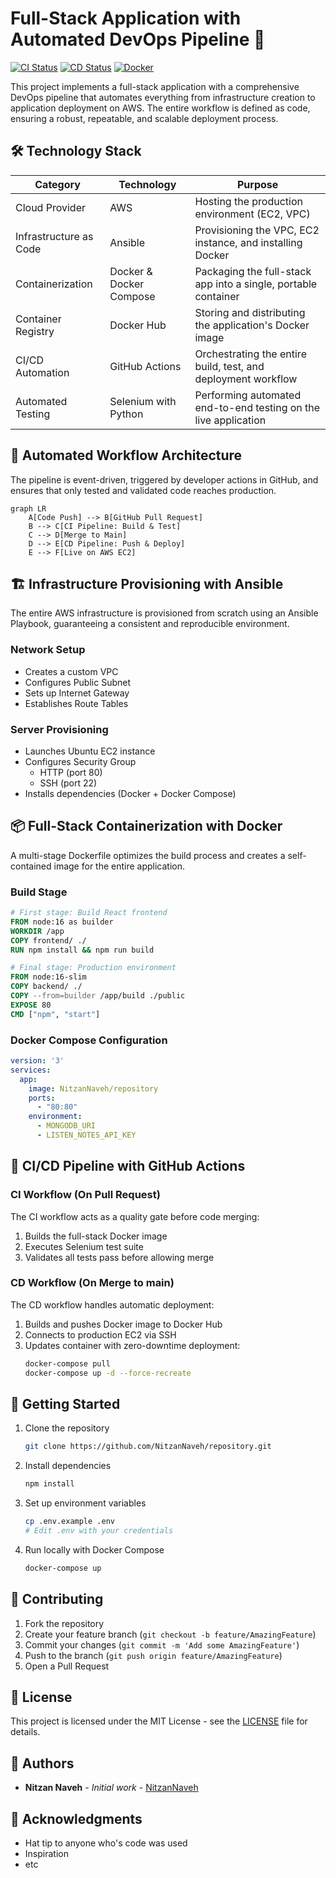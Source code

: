 # Full-Stack Application with Automated DevOps Pipeline 🚀

[![CI Status](https://github.com/NitzanNaveh/repository/workflows/CI/badge.svg)](https://github.com/NitzanNaveh/repository/actions)
[![CD Status](https://github.com/NitzanNaveh/repository/workflows/CD/badge.svg)](https://github.com/NitzanNaveh/repository/actions)
[![Docker](https://img.shields.io/docker/automated/NitzanNaveh/repository)](https://hub.docker.com/r/NitzanNaveh/repository)

This project implements a full-stack application with a comprehensive DevOps pipeline that automates everything from infrastructure creation to application deployment on AWS. The entire workflow is defined as code, ensuring a robust, repeatable, and scalable deployment process.

## 🛠️ Technology Stack

| Category | Technology | Purpose |
|----------|------------|---------|
| Cloud Provider | AWS | Hosting the production environment (EC2, VPC) |
| Infrastructure as Code | Ansible | Provisioning the VPC, EC2 instance, and installing Docker |
| Containerization | Docker & Docker Compose | Packaging the full-stack app into a single, portable container |
| Container Registry | Docker Hub | Storing and distributing the application's Docker image |
| CI/CD Automation | GitHub Actions | Orchestrating the entire build, test, and deployment workflow |
| Automated Testing | Selenium with Python | Performing automated end-to-end testing on the live application |

## 🔄 Automated Workflow Architecture

The pipeline is event-driven, triggered by developer actions in GitHub, and ensures that only tested and validated code reaches production.

```mermaid
graph LR
    A[Code Push] --> B[GitHub Pull Request]
    B --> C[CI Pipeline: Build & Test]
    C --> D[Merge to Main]
    D --> E[CD Pipeline: Push & Deploy]
    E --> F[Live on AWS EC2]
```

## 🏗️ Infrastructure Provisioning with Ansible

The entire AWS infrastructure is provisioned from scratch using an Ansible Playbook, guaranteeing a consistent and reproducible environment.

### Network Setup
- Creates a custom VPC
- Configures Public Subnet
- Sets up Internet Gateway
- Establishes Route Tables

### Server Provisioning
- Launches Ubuntu EC2 instance
- Configures Security Group
  - HTTP (port 80)
  - SSH (port 22)
- Installs dependencies (Docker + Docker Compose)

## 📦 Full-Stack Containerization with Docker

A multi-stage Dockerfile optimizes the build process and creates a self-contained image for the entire application.

### Build Stage
```dockerfile
# First stage: Build React frontend
FROM node:16 as builder
WORKDIR /app
COPY frontend/ ./
RUN npm install && npm run build

# Final stage: Production environment
FROM node:16-slim
COPY backend/ ./
COPY --from=builder /app/build ./public
EXPOSE 80
CMD ["npm", "start"]
```

### Docker Compose Configuration
```yaml
version: '3'
services:
  app:
    image: NitzanNaveh/repository
    ports:
      - "80:80"
    environment:
      - MONGODB_URI
      - LISTEN_NOTES_API_KEY
```

## 🔄 CI/CD Pipeline with GitHub Actions

### CI Workflow (On Pull Request)
The CI workflow acts as a quality gate before code merging:
1. Builds the full-stack Docker image
2. Executes Selenium test suite
3. Validates all tests pass before allowing merge

### CD Workflow (On Merge to main)
The CD workflow handles automatic deployment:
1. Builds and pushes Docker image to Docker Hub
2. Connects to production EC2 via SSH
3. Updates container with zero-downtime deployment:
   ```bash
   docker-compose pull
   docker-compose up -d --force-recreate
   ```

## 🚀 Getting Started

1. Clone the repository
   ```bash
   git clone https://github.com/NitzanNaveh/repository.git
   ```

2. Install dependencies
   ```bash
   npm install
   ```

3. Set up environment variables
   ```bash
   cp .env.example .env
   # Edit .env with your credentials
   ```

4. Run locally with Docker Compose
   ```bash
   docker-compose up
   ```

## 📝 Contributing

1. Fork the repository
2. Create your feature branch (`git checkout -b feature/AmazingFeature`)
3. Commit your changes (`git commit -m 'Add some AmazingFeature'`)
4. Push to the branch (`git push origin feature/AmazingFeature`)
5. Open a Pull Request

## 📄 License

This project is licensed under the MIT License - see the [LICENSE](LICENSE) file for details.

## 👥 Authors

* **Nitzan Naveh** - *Initial work* - [NitzanNaveh](https://github.com/NitzanNaveh)

## 🙏 Acknowledgments

* Hat tip to anyone who's code was used
* Inspiration
* etc
